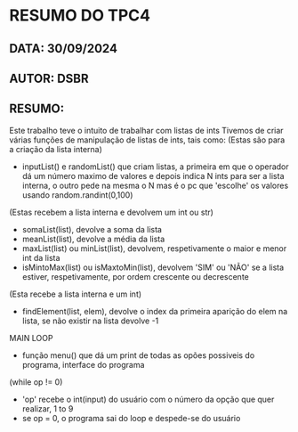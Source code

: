 # RESUMO DO TPC4
## DATA: 30/09/2024
## AUTOR: DSBR

## RESUMO:

Este trabalho teve o intuito de trabalhar com listas de ints
Tivemos de criar várias funções de manipulação de listas de ints, tais como:
(Estas são para a criação da lista interna)
* inputList() e randomList() que criam listas, a primeira em que o operador dá um número maximo de valores e depois indica N ints para ser a lista interna, o outro pede na mesma o N mas é o pc que 'escolhe' os valores usando random.randint(0,100)

(Estas recebem a lista interna e devolvem um int ou str)
* somaList(list), devolve a soma da lista
* meanList(list), devolve a média da lista
* maxList(list) ou minList(list), devolvem, respetivamente o maior e menor int da lista
* isMintoMax(list) ou isMaxtoMin(list), devolvem 'SIM' ou 'NÃO' se a lista estiver, respetivamente, por ordem crescente ou decrescente

(Esta recebe a lista interna e um int)
* findElement(list, elem), devolve o index da primeira aparição do elem na lista, se não existir na lista devolve -1

MAIN LOOP
* função menu() que dá um print de todas as opões possiveis do programa, interface do programa

(while op != 0)
* 'op' recebe o int(input) do usuário com o número da opção que quer realizar, 1 to 9
* se op = 0, o programa sai do loop e despede-se do usuário


